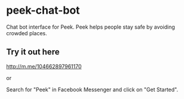 # peek-chat-bot
Chat bot interface for Peek. Peek helps people stay safe by avoiding crowded places.

## Try it out here
http://m.me/104662897961170

or 

Search for "Peek" in Facebook Messenger and click on "Get Started".
